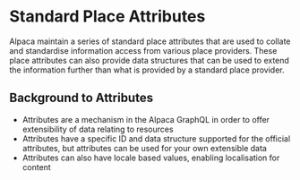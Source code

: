 # Standard Place Attributes

Alpaca maintain a series of standard place attributes that are used to collate
and standardise information access from various place providers. These place
attributes can also provide data structures that can be used to extend the
information further than what is provided by a standard place provider.

## Background to Attributes

- Attributes are a mechanism in the Alpaca GraphQL in order to offer
  extensibility of data relating to resources
- Attributes have a specific ID and data structure supported for the official
  attributes, but attributes can be used for your own extensible data
- Attributes can also have locale based values, enabling localisation for
  content
